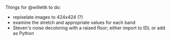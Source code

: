 Things for @willettk to do:

* repixelate images to 424x424 (?)
* examine the stretch and appropriate values for each band
* Steven's noise decoloring with a raised floor; either import to IDL or add as Python
